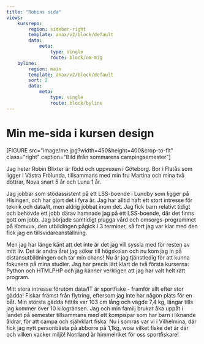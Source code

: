 ```yaml
---
title: "Robins sida"
views:
    kursrepo:
        region: sidebar-right
        template: anax/v2/block/default
        data:
            meta:
                type: single
                route: block/om-mig
    byline:
        region: main
        template: anax/v2/block/default
        sort: 2
        data:
            meta:
                type: single
                route: block/byline
---
```

Min me-sida i kursen design
=========================

[FIGURE src="image/me.jpg?width=450&height=400&crop-to-fit" class="right" caption="Bild ifrån sommarens campingsemester"]

Jag heter Robin Blixter är född och uppvuxen i Göteborg. Bor i Flatås som ligger i Västra Frölunda, tillsammans med min fru Martina och mina två döttrar, Nova snart 5 år och Luna 1 år.

Jag jobbar som stödassistent på ett LSS-boende i Lundby som ligger på Hisingen, och har gjort det i fyra år. Jag har alltid haft ett stort intresse för teknik och data/it, men aldrig jobbat inom det. Jag fick barn relativt tidigt och behövde ett jobb därav hamnade jag på ett LSS-boende, där det finns gott om jobb. Jag började samtidigt plugga vård och omsorgs-programmet på Komvux, den utbildingen pågick i 3 terminer, så fort jag var klar med den fick jag en tillsvidareanställning.

Men jag har länge känt att det inte är det jag vill syssla med för resten av mitt liv. Det är andra året jag söker till högskolan och nu kom jag in på distansutbildningen och tar min chans! Nu är jag tjänstledig för att kunna fokusera på mina studier. Jag har precis lärt klart de två första kurserna: Python och HTMLPHP och jag känner verkligen att jag har valt helt rätt program.

Mitt stora intresse förutom data/IT är sportfiske - framför allt efter stor gädda! Fiskar främst från flytring, eftersom jag inte har någon plats för en båt. Min största gädda hittils var 103 cm lång och vägde 7,4 kg, längar tills jag kommer över 10 kilogränsen. Jag och min familj brukar åka uppåt i landet på semester tillsammans med ett kompispar som har barn i liknande åldrar, för att campa och självklart fiska. Nu i somras var vi i Vilhelmina, där fick jag nytt personbästa på abborre på 1,1kg, wow vilket fiske det är där och vilken vacker miljö! Norrland är himmelriket för oss sportfiskare!
